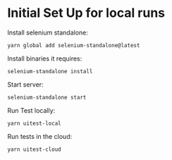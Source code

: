# Initial Set Up for local runs

Install selenium standalone:

`yarn global add selenium-standalone@latest`

Install binaries it requires:

`selenium-standalone install`

Start server:

`selenium-standalone start`

Run Test locally:

`yarn uitest-local`

Run tests in the cloud:

`yarn uitest-cloud`
